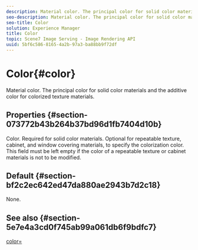 ```yaml
---
description: Material color. The principal color for solid color materials and the additive color for colorized texture materials.
seo-description: Material color. The principal color for solid color materials and the additive color for colorized texture materials.
seo-title: Color
solution: Experience Manager
title: Color
topic: Scene7 Image Serving - Image Rendering API
uuid: 5bf6c586-8165-4a2b-97a3-ba88bb9f72df
---
```


# Color{#color}

Material color. The principal color for solid color materials and the additive color for colorized texture materials.

## Properties {#section-073772b43b264b37bd96d1fb7404d10b}

Color. Required for solid color materials. Optional for repeatable texture, cabinet, and window covering materials, to specify the colorization color. This field must be left empty if the color of a repeatable texture or cabinet materials is not to be modified.

## Default {#section-bf2c2ec642ed47da880ae2943b7d2c18}

None.

## See also {#section-5e7e4a3cd0f745ab99a061db6f9bdfc7}

[color=](../../../../../ir-api/http-protocol/image-rendering-api-ref/c-ir-http-protocol-ref/c-ir-http-protocol-command-reference/r-ir-http-color.md#reference-ea3cba9edfe94dbab86d8f123a9ed0aa) 

